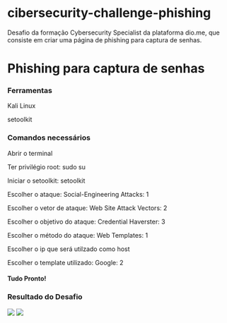 # cibersecurity-challenge-phishing
Desafio da formação Cybersecurity Specialist da plataforma dio.me, que consiste em criar uma página de phishing para captura de senhas.

<h1>Phishing para captura de senhas</h1>
<h3>Ferramentas</h3>
<p>Kali Linux</p>
<p>setoolkit</p>

<h3>Comandos necessários</h3>
<p>Abrir o terminal</p>
<p>Ter privilégio root: sudo su</p>
<p>Iniciar o setoolkit: setoolkit</p>
<p>Escolher o ataque: Social-Engineering Attacks: 1</p>
<p>Escolher o vetor de ataque: Web Site Attack Vectors: 2</p>
<p>Escolher o objetivo do ataque: Credential Haverster: 3</p>
<p>Escolher o método do ataque: Web Templates: 1</p>
<p>Escolher o ip que será utilzado como host</p>
<p>Escolher o template utilizado: Google: 2</p>

<h4>Tudo Pronto!</h4>
<h3>Resultado do Desafio</h3>
<img src="googleprint.png">
<img src="kali2.png">






